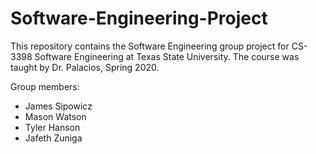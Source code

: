 # Software-Engineering-Project

This repository contains the Software Engineering group project for CS-3398 Software Engineering at Texas State University. The course was taught by Dr. Palacios, Spring 2020. 

Group members:
- James Sipowicz
- Mason Watson
- Tyler Hanson
- Jafeth Zuniga
